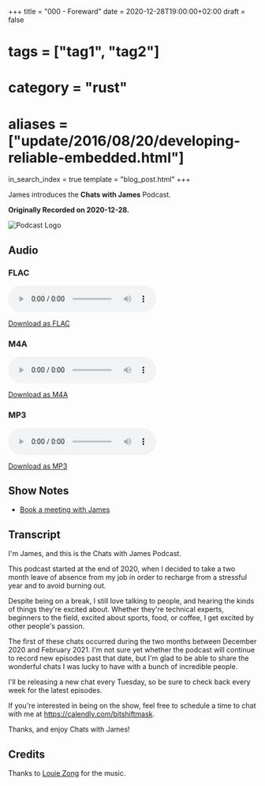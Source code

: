+++
title = "000 - Foreward"
date = 2020-12-28T19:00:00+02:00
draft = false
# tags = ["tag1", "tag2"]
# category = "rust"
# aliases = ["update/2016/08/20/developing-reliable-embedded.html"]
in_search_index = true
template = "blog_post.html"
+++

James introduces the **Chats with James** Podcast.

**Originally Recorded on 2020-12-28.**

<!-- more -->

![Podcast Logo](https://delivery.jamescdn.com/logo0.png)

## Audio

### FLAC

<audio
    controls
    src="https://delivery.jamescdn.com/2020-12-28-introduction.flac">
        Your browser does not support embedding FLAC
</audio>

[Download as FLAC](https://delivery.jamescdn.com/2020-12-28-introduction.flac)

### M4A

<audio
    controls
    src="https://delivery.jamescdn.com/2020-12-28-introduction.m4a">
        Your browser does not support embedding M4A.
</audio>

[Download as M4A](https://delivery.jamescdn.com/2020-12-28-introduction.m4a)

### MP3

<audio
    controls
    src="https://delivery.jamescdn.com/2020-12-28-introduction.mp3">
        Your browser does not support embedding MP3.
</audio>

[Download as MP3](https://delivery.jamescdn.com/2020-12-28-introduction.mp3)

## Show Notes

* [Book a meeting with James](https://calendly.com/bitshiftmask)

## Transcript

I'm James, and this is the Chats with James Podcast.

This podcast started at the end of 2020, when I decided to take a two month leave of absence from my job in order to recharge from a stressful year and to avoid burning out.

Despite being on a break, I still love talking to people, and hearing the kinds of things they're excited about. Whether they're technical experts, beginners to the field, excited about sports, food, or coffee, I get excited by other people's passion.

The first of these chats occurred during the two months between December 2020 and February 2021. I'm not sure yet whether the podcast will continue to record new episodes past that date, but I'm glad to be able to share the wonderful chats I was lucky to have with a bunch of incredible people.

I'll be releasing a new chat every Tuesday, so be sure to check back every week for the latest episodes.

If you're interested in being on the show, feel free to schedule a time to chat with me at https://calendly.com/bitshiftmask.

Thanks, and enjoy Chats with James!

## Credits

Thanks to [Louie Zong](https://louiezong.bandcamp.com/) for the music.
